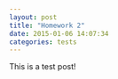 ```yaml
---
layout: post
title: "Homework 2"
date: 2015-01-06 14:07:34
categories: tests
---
```


This is a test post!

